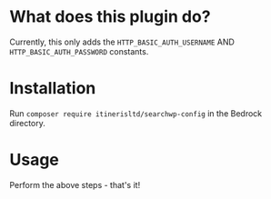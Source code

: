 # What does this plugin do?
Currently, this only adds the `HTTP_BASIC_AUTH_USERNAME` AND `HTTP_BASIC_AUTH_PASSWORD` constants.

# Installation
Run `composer require itinerisltd/searchwp-config` in the Bedrock directory.

# Usage
Perform the above steps - that's it!
